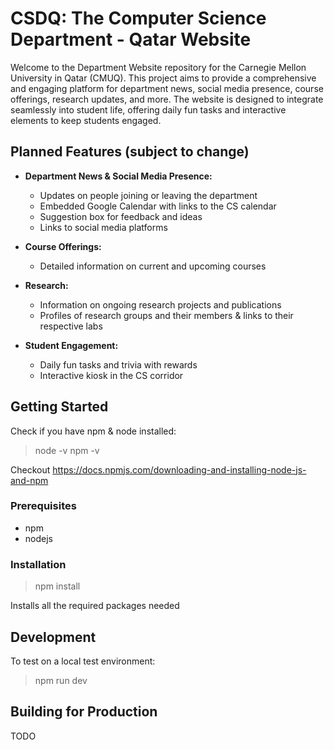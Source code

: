 # CSDQ: The Computer Science Department - Qatar Website

Welcome to the Department Website repository for the Carnegie Mellon University in Qatar (CMUQ). This project aims to provide a comprehensive and engaging platform for department news, social media presence, course offerings, research updates, and more. The website is designed to integrate seamlessly into student life, offering daily fun tasks and interactive elements to keep students engaged.

## Planned Features (subject to change)

- **Department News & Social Media Presence:**

  - Updates on people joining or leaving the department
  - Embedded Google Calendar with links to the CS calendar
  - Suggestion box for feedback and ideas
  - Links to social media platforms

- **Course Offerings:**

  - Detailed information on current and upcoming courses

- **Research:**

  - Information on ongoing research projects and publications
  - Profiles of research groups and their members & links to their respective labs

- **Student Engagement:**
  - Daily fun tasks and trivia with rewards
  - Interactive kiosk in the CS corridor

## Getting Started

Check if you have npm & node installed:

> node -v
> npm -v

Checkout
https://docs.npmjs.com/downloading-and-installing-node-js-and-npm

### Prerequisites

- npm
- nodejs

### Installation

> npm install

Installs all the required packages needed

## Development

To test on a local test environment:

> npm run dev

## Building for Production

TODO
